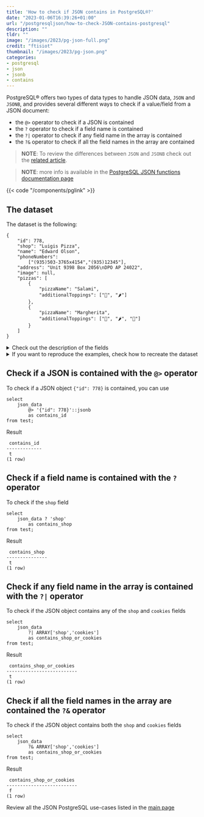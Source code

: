 ```yaml
---
title: 'How to check if JSON contains in PostgreSQL®?'
date: "2023-01-06T16:39:26+01:00"
url: "/postgresqljson/how-to-check-JSON-contains-postgresql"
description: ""
tldr: ""
image: "/images/2023/pg-json-full.png"
credit: "ftisiot"
thumbnail: "/images/2023/pg-json.png"
categories:
- postgresql
- json
- jsonb
- contains
---
```


PostgreSQL® offers two types of data types to handle JSON data, `JSON` and `JSONB`, and provides several different ways to check if a value/field from a JSON document:

<!--more-->

* the `@>` operator to check if a JSON is contained
* the `?` operator to check if a field name is contained
* the `?|` operator to check if any field name in the array is contained
* the `?&` operator to check if all the field names in the array are contained

> **NOTE**: To review the differences between `JSON` and `JSONB` check out the [related article](/postgresqljson/what-are-the-differences-json-jsonb-postgresql).

> **NOTE**: more info is available in the [PostgreSQL JSON functions documentation page](https://www.postgresql.org/docs/current/functions-json.html)

{{< code "/components/pglink" >}}

## The dataset

The dataset is the following:

```
{
    "id": 778,
    "shop": "Luigis Pizza",
    "name": "Edward Olson",
    "phoneNumbers":
        ["(935)503-3765x4154","(935)12345"],
    "address": "Unit 9398 Box 2056\nDPO AP 24022",
    "image": null,
    "pizzas": [
        {
            "pizzaName": "Salami",
            "additionalToppings": ["🥓", "🌶️"]
        },
        {
            "pizzaName": "Margherita",
            "additionalToppings": ["🍌", "🌶️", "🍍"]
        }
    ]
}
```

<details>
  <summary>Check out the description of the fields</summary>
The following examples use a pizza order dataset with an order having:

* `id`: 778
* `shop`: "Luigis Pizza"
* `name`: "Edward Olson"
* `phoneNumbers`:["(935)503-3765x4154","(935)12345"]
* `address`: "Unit 9398 Box 2056\nDPO AP 24022"
* `image`: null
* and two pizzas contained in the `pizzas` item:

```
[
    {
        "pizzaName": "Salami",
        "additionalToppings": ["🥓", "🌶️"]
    },
    {
        "pizzaName": "Margherita",
        "additionalToppings": ["🍌", "🌶️", "🍍"]
    }
]
```
</details>
<details>
  <summary>If you want to reproduce the examples, check how to recreate the dataset</summary>

It can be recreated with the following script:

```
create table test(id serial, json_data jsonb);

insert into test(json_data) values (
'{
    "id": 778,
    "shop": "Luigis Pizza",
    "name": "Edward Olson",
    "phoneNumbers":
        ["(935)503-3765x4154","(935)12345"],
    "address": "Unit 9398 Box 2056\nDPO AP 24022",
    "image": null,
    "pizzas": [
        {
            "pizzaName": "Salami",
            "additionalToppings": ["🥓", "🌶️"]
        },
        {
            "pizzaName": "Margherita",
            "additionalToppings": ["🍌", "🌶️", "🍍"]
        }
    ]
}');
```

</details>

## Check if a JSON is contained with the `@>` operator

To check if a JSON object `{"id": 778}` is contained, you can use

```
select 
    json_data 
        @> '{"id": 778}'::jsonb  
        as contains_id
from test;
```

Result

```
 contains_id
-------------
 t
(1 row)
```

## Check if a field name is contained with the `?` operator

To check if the `shop` field

```
select 
    json_data ? 'shop'
        as contains_shop
from test;
```

Result

```
 contains_shop
---------------
 t
(1 row)
```


## Check if any field name in the array is contained with the `?|` operator


To check if the JSON object contains any of the `shop` and `cookies` fields

```
select 
    json_data 
        ?| ARRAY['shop','cookies']
        as contains_shop_or_cookies
from test;
```

Result

```
 contains_shop_or_cookies
--------------------------
 t
(1 row)
```

## Check if all the field names in the array are contained the `?&` operator

To check if the JSON object contains both the `shop` and `cookies` fields

```
select 
    json_data 
        ?& ARRAY['shop','cookies']
        as contains_shop_or_cookies
from test;
```

Result

```
 contains_shop_or_cookies
--------------------------
 f
(1 row)
```

Review all the JSON PostgreSQL use-cases listed in the [main page](/postgresqljson/main)
